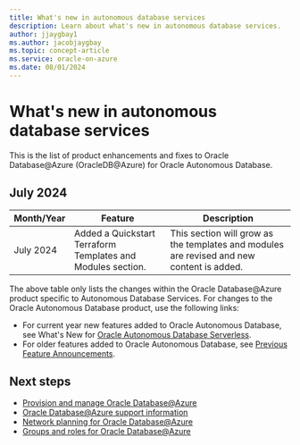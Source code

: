 ```yaml
---
title: What's new in autonomous database services
description: Learn about what's new in autonomous database services.
author: jjaygbay1
ms.author: jacobjaygbay
ms.topic: concept-article
ms.service: oracle-on-azure
ms.date: 08/01/2024
---
```


# What's new in autonomous database services

This is the list of product enhancements and fixes to Oracle Database@Azure (OracleDB@Azure) for Oracle Autonomous Database.

## July 2024

| Month/Year | Feature | Description |
| ---------- | ------- | ----------- |
| July 2024 | Added a Quickstart Terraform Templates and Modules section. | This section will grow as the templates and modules are revised and new content is added. |

The above table only lists the changes within the Oracle Database@Azure product specific to Autonomous Database Services. For changes to the Oracle Autonomous Database product, use the following links:
* For current year new features added to Oracle Autonomous Database, see What's New for [Oracle Autonomous Database Serverless](https://docs.oracle.com/en/cloud/paas/autonomous-database/serverless/adbsb/whats-new-adwc.html).
* For older features added to Oracle Autonomous Database, see [Previous Feature Announcements](https://docs.oracle.com/en/cloud/paas/autonomous-database/serverless/adbsb/previous-feature-announcements.html).

## Next steps
- [Provision and manage Oracle Database@Azure](provision-oracle-database.md)
- [Oracle Database@Azure support information](oracle-database-support.md)
- [Network planning for Oracle Database@Azure](oracle-database-network-plan.md)
- [Groups and roles for Oracle Database@Azure](oracle-database-groups-roles.md)